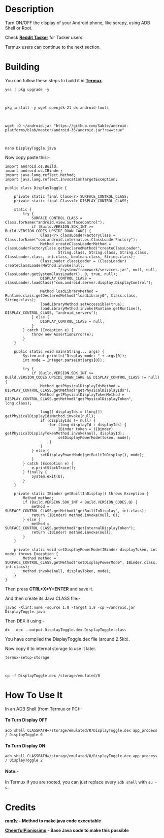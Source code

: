 # Description
Turn ON/OFF the display of your Android phone, like scrcpy, using ADB Shell or Root.

Check **[Reddit Tasker](https://www.reddit.com/r/tasker/comments/12bcdnj/project_share_turn_display_onoff_dont_disturb/)** for Tasker users.

Termux users can continue to the next section.

# Building
You can follow these steps to build it in **[Termux](https://f-droid.org/repo/com.termux_1020.apk)**.

    yes | pkg upgrade -y

&nbsp;

    pkg install -y wget openjdk-21 dx android-tools

&nbsp;

    wget -O ~/android.jar "https://github.com/Sable/android-platforms/blob/master/android-35/android.jar?raw=true"

&nbsp;

    nano DisplayToggle.java

Now copy paste this:-

```
import android.os.Build;
import android.os.IBinder;
import java.lang.reflect.Method;
import java.lang.reflect.InvocationTargetException;

public class DisplayToggle {

	private static final Class<?> SURFACE_CONTROL_CLASS;
	private static final Class<?> DISPLAY_CONTROL_CLASS;

	static {
		try {
			SURFACE_CONTROL_CLASS = Class.forName("android.view.SurfaceControl");
			if (Build.VERSION.SDK_INT >= Build.VERSION_CODES.UPSIDE_DOWN_CAKE) {
				Class<?> classLoaderFactoryClass = Class.forName("com.android.internal.os.ClassLoaderFactory");
				Method createClassLoaderMethod = classLoaderFactoryClass.getDeclaredMethod("createClassLoader",
						String.class, String.class, String.class, ClassLoader.class, int.class, boolean.class, String.class);
				ClassLoader classLoader = (ClassLoader) createClassLoaderMethod.invoke(null,
						"/system/framework/services.jar", null, null, ClassLoader.getSystemClassLoader(), 0, true, null);
				DISPLAY_CONTROL_CLASS = classLoader.loadClass("com.android.server.display.DisplayControl");

				Method loadLibraryMethod = Runtime.class.getDeclaredMethod("loadLibrary0", Class.class, String.class);
				loadLibraryMethod.setAccessible(true);
				loadLibraryMethod.invoke(Runtime.getRuntime(), DISPLAY_CONTROL_CLASS, "android_servers");
			} else {
				DISPLAY_CONTROL_CLASS = null;
			}
		} catch (Exception e) {
			throw new AssertionError(e);
		}
	}

	public static void main(String... args) {
		System.out.println("Display mode: " + args[0]);
		int mode = Integer.parseInt(args[0]);

		try {
			if (Build.VERSION.SDK_INT >= Build.VERSION_CODES.UPSIDE_DOWN_CAKE && DISPLAY_CONTROL_CLASS != null) {
				Method getPhysicalDisplayIdsMethod = DISPLAY_CONTROL_CLASS.getMethod("getPhysicalDisplayIds");
				Method getPhysicalDisplayTokenMethod = DISPLAY_CONTROL_CLASS.getMethod("getPhysicalDisplayToken", long.class);

				long[] displayIds = (long[]) getPhysicalDisplayIdsMethod.invoke(null);
				if (displayIds != null) {
					for (long displayId : displayIds) {
						IBinder token = (IBinder) getPhysicalDisplayTokenMethod.invoke(null, displayId);
						setDisplayPowerMode(token, mode);
					}
				}
			} else {
				setDisplayPowerMode(getBuiltInDisplay(), mode);
			}
		} catch (Exception e) {
			e.printStackTrace();
		} finally {
			System.exit(0);
		}
	}

	private static IBinder getBuiltInDisplay() throws Exception {
		Method method;
		if (Build.VERSION.SDK_INT < Build.VERSION_CODES.Q) {
			method = SURFACE_CONTROL_CLASS.getMethod("getBuiltInDisplay", int.class);
			return (IBinder) method.invoke(null, 0);
		} else {
			method = SURFACE_CONTROL_CLASS.getMethod("getInternalDisplayToken");
			return (IBinder) method.invoke(null);
		}
	}

	private static void setDisplayPowerMode(IBinder displayToken, int mode) throws Exception {
		Method method = SURFACE_CONTROL_CLASS.getMethod("setDisplayPowerMode", IBinder.class, int.class);
		method.invoke(null, displayToken, mode);
	}
}
```

Then press **CTRL+X+Y+ENTER** and save it.

And then create its Java CLASS file:-

    javac -Xlint:none -source 1.8 -target 1.8 -cp ~/android.jar DisplayToggle.java

Then DEX it using:-

    dx --dex --output DisplayToggle.dex DisplayToggle.class

You have compiled the DisplayToggle.dex file (around 2.5kb).

Now copy it to internal storage to use it later.

    termux-setup-storage

&nbsp;

    cp -f DisplayToggle.dex /storage/emulated/0

# How To Use It

In an ADB Shell (from Termux or PC):-

#### To Turn  Display OFF

    adb shell CLASSPATH=/storage/emulated/0/DisplayToggle.dex app_process / DisplayToggle 0

#### To Turn  Display ON

    adb shell CLASSPATH=/storage/emulated/0/DisplayToggle.dex app_process / DisplayToggle 2

#### Note:-

In Termux if you are rooted, you can just replace every `adb shell` with `su -c`.

# Credits

**[rom1v](https://blog.rom1v.com/2018/03/introducing-scrcpy/#run-a-java-main-on-android) - Method to make java code executable**

**[CheerfulPianissimo](https://github.com/Genymobile/scrcpy/issues/2888#issuecomment-1452140829) - Base Java code to make this possible**

